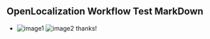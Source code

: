 ## OpenLocalization Workflow Test MarkDown
* ![image1](.\3739e963-d2c6-46f0-92e4-4f6400c08a2c.png)   ![image2](.\9b4ec367-3f79-434b-9122-b22a60aa6093.png) 
thanks!